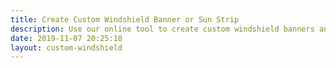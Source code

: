 ```yaml
---
title: Create Custom Windshield Banner or Sun Strip
description: Use our online tool to create custom windshield banners and sun strips (visors) with custom text. Variety of font styles. Glossy, metallic and rainbow colors. Will fit any car or truck. We ship the next day!
date: 2019-11-07 20:25:18
layout: custom-windshield
---
```


